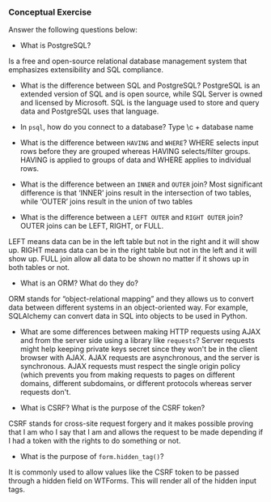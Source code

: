 ### Conceptual Exercise

Answer the following questions below:

- What is PostgreSQL?

Is a free and open-source relational database management system that emphasizes extensibility and SQL compliance.

- What is the difference between SQL and PostgreSQL?
PostgreSQL is an extended version of SQL and is open source, while SQL Server is owned and licensed by Microsoft. SQL is the language used to store and query data and PostgreSQL uses that language.

- In `psql`, how do you connect to a database?
Type \c + database name

- What is the difference between `HAVING` and `WHERE`?
  WHERE selects input rows before they are grouped whereas HAVING selects/filter groups.
HAVING is applied to groups of data and WHERE applies to individual rows.


- What is the difference between an `INNER` and `OUTER` join? Most significant difference is that ‘INNER’ joins result in the intersection of two tables, while ‘OUTER’ joins result in the union of two tables

- What is the difference between a `LEFT OUTER` and `RIGHT OUTER` join?
OUTER joins can be LEFT, RIGHT, or FULL.

LEFT means data can be in the left table but not in the right and it will show up. RIGHT means data can be in the right table but not in the left and it will show up. FULL join allow all data to be shown no matter if it shows up in both tables or not.


- What is an ORM? What do they do?

ORM stands for “object-relational mapping” and they allows us to convert data between different systems in an object-oriented way. For example, SQLAlchemy can convert data in SQL into objects to be used in Python.


- What are some differences between making HTTP requests using AJAX 
  and from the server side using a library like `requests`?
Server requests might help keeping private keys secret since they won't be in the client browser with AJAX.
AJAX requests are asynchronous, and the server is synchronous. AJAX requests must respect the single origin policy (which prevents you from making requests to pages on different domains, different subdomains, or different protocols whereas server requests don't.

- What is CSRF? What is the purpose of the CSRF token?

CSRF stands for cross-site request forgery and it makes possible proving that I am who I say that I am and allows the request to be made depending if I had a token with the rights to do something or not. 
 

- What is the purpose of `form.hidden_tag()`?

It is commonly used to allow values like the CSRF token to be passed through a hidden field on WTForms. This will render all of the hidden input tags.
